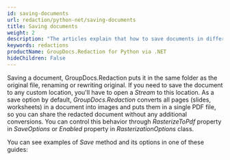 ```yaml
---
id: saving-documents
url: redaction/python-net/saving-documents
title: Saving documents
weight: 2
description: "The articles explain that how to save documents in different ways after making redactions."
keywords: redactions
productName: GroupDocs.Redaction for Python via .NET
hideChildren: False
---
```

Saving a document, GroupDocs.Redaction puts it in the same folder as the original file, renaming or rewriting original. If you need to save the document to any custom location, you'll have to open a *Stream* to this location. As a save option by default, *GroupDocs.Redaction* converts all pages (slides, worksheets) in a document into images and puts them in a single PDF file, so you can share the redacted document without any additional conversions. You can control this behavior through *RasterizeToPdf* property in *SaveOptions* or *Enabled* property in *RasterizationOptions* class.

You can see examples of *Save* method and its options in one of these guides:
